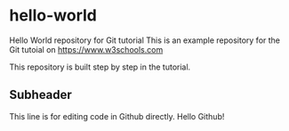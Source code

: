 # hello-world
Hello World repository for Git tutorial
This is an example repository for the Git tutoial on https://www.w3schools.com

This repository is built step by step in the tutorial.

## Subheader
This line is for editing code in Github directly. 
Hello Github!
